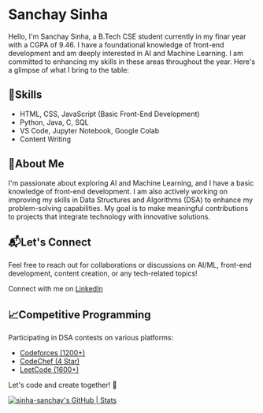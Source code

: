 <!DOCTYPE html>
<html lang="en">

<body>

  <h1>Sanchay Sinha</h1>

  <p>Hello, I'm Sanchay Sinha, a B.Tech CSE student currently in my finar year with a CGPA of 9.46. I have a foundational knowledge of front-end development and am deeply interested in AI and Machine Learning. I am committed to enhancing my skills in these areas throughout the year. Here's a glimpse of what I bring to the table:</p>

  <h2>🔧Skills</h2>
  <ul>
    <li>HTML, CSS, JavaScript (Basic Front-End Development)</li>
    <li>Python, Java, C, SQL</li>
    <li>VS Code, Jupyter Notebook, Google Colab</li>
    <li>Content Writing</li>
  </ul>

 <h2>🌱About Me</h2>
<p>I'm passionate about exploring AI and Machine Learning, and I have a basic knowledge of front-end development. I am also actively working on improving my skills in Data Structures and Algorithms (DSA) to enhance my problem-solving capabilities. My goal is to make meaningful contributions to projects that integrate technology with innovative solutions.</p>


  <h2>📬Let's Connect</h2>
  <p>Feel free to reach out for collaborations or discussions on AI/ML, front-end development, content creation, or any tech-related topics!</p>
  <p>Connect with me on <a href="https://www.linkedin.com/in/sanchay-sinha">LinkedIn</a>

  <h2>📈Competitive Programming</h2>
  <p>Participating in DSA contests on various platforms:</p>
  <ul>
    <li><a href="https://codeforces.com/profile/sanchay-sinha">Codeforces (1200+)</a></li>
    <li><a href="https://www.codechef.com/users/sinha_sanchay">CodeChef (4 Star)</a></li>
    <li><a href="https://leetcode.com/u/sanchay-sinha/">LeetCode (1600+)</a></li>
  </ul>

  <p>Let's code and create together! 🌟</p>

  <p><a href="https://quine.sh?utm_source=widgets&utm_campaign=sinha-sanchay"><img src="https://stats.quine.sh/sinha-sanchay/github?theme=dark" alt="sinha-sanchay's GitHub | Stats" /></a></p>

</body>
</html>
